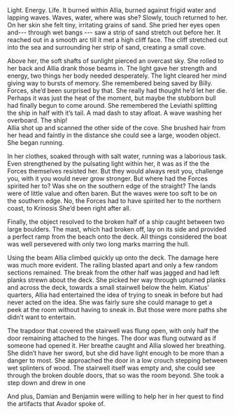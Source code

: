 Light. Energy. Life. It burned within Allia, burned against frigid water and lapping waves. Waves, water, where was she? Slowly, touch returned to her. On her skin she felt tiny, irritating grains of sand. She pried her eyes open and--- through wet bangs --- saw a strip of sand stretch out before her. It reached out in a smooth arc till it met a high cliff face. The cliff stretched out into the sea and surrounding her strip of sand, creating a small cove. 

Above her, the soft shafts of sunlight pierced an overcast sky. She rolled to her back and Allia drank those beams in. The light gave her strength and energy, two things her body needed desperately. The light cleared her mind giving way to bursts of memory. She remembered being saved by Billy. Forces, she’d been surprised by that. She really had thought he’d let her die. Perhaps it was just the heat of the moment, but maybe the stubborn bull had finally begun to come around. She remembered the Leviathi splitting the ship in half with it’s tail. A mad dash to stay afloat. A wave washing her overboard. The ship!   
	Allia shot up and scanned the other side of the cove. She brushed hair from her head and faintly in the distance she could see a large, wooden object. She began running.

In her clothes, soaked through with salt water, running was a laborious task. Even strengthened by the pulsating light within her, it was as if the the Forces themselves resisted her. But they would always resit you, challenge you, with it you would never grow stronger. But where had the Forces spirited her to? Was she on the southern edge of the straight? The lands were of little value and often baren. But the waves were too soft to be on the southern edge. No, the Forces had to have spirited her to the northern coast, to Krinosis She’d been right after all.

Finally, the object resolved to the broken half of a ship caught between two large boulders. The mast, which had broken off, lay on its side and provided a perfect ramp from the beach onto the deck. All things considered the boat was well persevered with only two long marks marring the hull. 

Using the beam Allia climbed quickly up onto the deck. The damage here was much more evident. The railing blasted apart and only a few random sections remained. The break from the other half was jagged and had left planks strewn about the deck. She picked her way through upturned planks and across the deck, towards a small stairwell below the helm. Kiatus’ quarters, Allia had entertained the idea of trying to sneak in before but had never acted on the idea. She was fairly sure she could manage to get a peek at the room without having to sneak in. But those were more paths she didn’t want to entertain. 

The trapdoor that covered the stairwell was flung open, with only half the door remaining attached to the hinges. The door was flung outward as if someone had opened it. Her breathe caught and Allia slowed her breathing. She didn’t have her sword, but she did have light enough to be more than a danger to most. She approached the door in a low crouch stepping between wet splinters of wood. The stairwell itself was empty and, she could see through the broken double doors, that so was the room beyond. She took a step down and drew in one 

And plus, Damian and Benjamin were willing to help her in her quest to find the artifacts that Avador spoke of. 